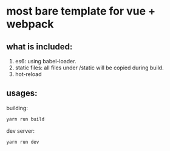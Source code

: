 # most bare template for vue + webpack

## what is included:
1. es6: using babel-loader.
2. static files: all files under /static will be copied during build.
3. hot-reload

## usages:
building:
```bash
yarn run build
```

dev server:
```bash
yarn run dev
```